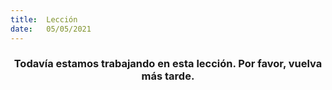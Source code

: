 ```yaml
---
title:  Lección
date:   05/05/2021
---
```


### <center>Todavía estamos trabajando en esta lección. Por favor, vuelva más tarde.</center>